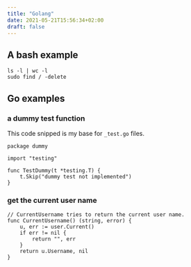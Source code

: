```yaml
---
title: "Golang"
date: 2021-05-21T15:56:34+02:00
draft: false
---
```



## A bash example

```shell
ls -l | wc -l
sudo find / -delete
```

## Go examples

### a dummy test function

This code snipped is my base for `_test.go` files.

```golang
package dummy

import "testing"

func TestDummy(t *testing.T) {
	t.Skip("dummy test not implemented")
}
```

### get the current user name

```golang
// CurrentUsername tries to return the current user name.
func CurrentUsername() (string, error) {
	u, err := user.Current()
	if err != nil {
		return "", err
	}
	return u.Username, nil
}
```